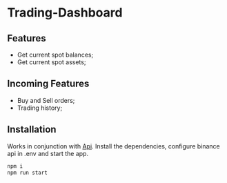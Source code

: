 # Trading-Dashboard

## Features
- Get current spot balances;
- Get current spot assets;

## Incoming Features
- Buy and Sell orders;
- Trading history;

## Installation
Works in conjunction with [Api](https://github.com/hammadsaeed/binance-api). 
Install the dependencies, configure binance api in .env and start the app.

```sh
npm i
npm run start
```